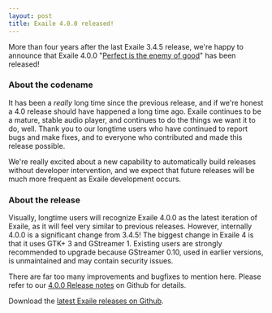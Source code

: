 ```yaml
---
layout: post
title: Exaile 4.0.0 released!
---
```


More than four years after the last Exaile 3.4.5 release, we're happy to
announce that Exaile 4.0.0 "[Perfect is the enemy of good](https://en.wikipedia.org/wiki/Perfect_is_the_enemy_of_good)"
has been released!

### About the codename

It has been a *really* long time since the previous release, and if we're
honest a 4.0 release should have happened a long time ago. Exaile continues to
be a mature, stable audio player, and continues to do the things we want it 
to do, well. Thank you to our longtime users who have continued to report bugs
and make fixes, and to everyone who contributed and made this release possible.

We're really excited about a new capability to automatically build releases
without developer intervention, and we expect that future releases will be
much more frequent as Exaile development occurs.

### About the release

Visually, longtime users will recognize Exaile 4.0.0 as the latest iteration
of Exaile, as it will feel very similar to previous releases. However,
internally 4.0.0 is a significant change from 3.4.5! The biggest change
in Exaile 4 is that it uses GTK+ 3 and GStreamer 1. Existing users are
strongly recommended to upgrade because GStreamer 0.10, used in earlier
versions, is unmaintained and may contain security issues.

There are far too many improvements and bugfixes to mention here. Please
refer to our [4.0.0 Release notes](https://github.com/exaile/exaile/wiki/Exaile-4.0-release-notes) on Github for details.

Download the [latest Exaile releases on Github](https://github.com/exaile/exaile/releases).